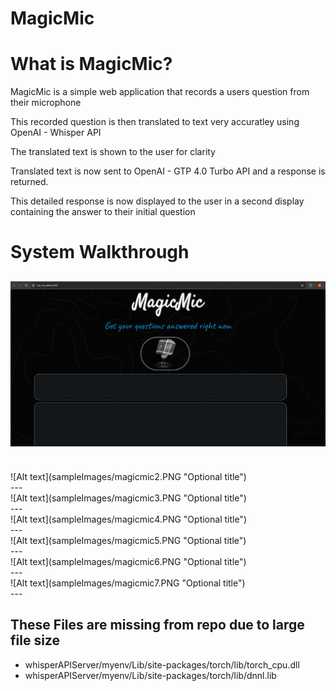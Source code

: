 # MagicMic




# What is MagicMic?
   MagicMic is a simple web application that records a users question from their microphone
   
   This recorded question is then translated to text very accuratley using OpenAI - Whisper API
   
   The translated text is shown to the user for clarity
   
   Translated text is now sent to OpenAI - GTP 4.0 Turbo API and a response is returned.
   
   This detailed response is now displayed to the user in a second display containing the answer to their initial question

   

# System Walkthrough

![Alt text](sampleImages/magicmic1.PNG "Optional title")
<br>
---
<br>
![Alt text](sampleImages/magicmic2.PNG "Optional title")
<br>
---
<br>
![Alt text](sampleImages/magicmic3.PNG "Optional title")
<br>
---
<br>
![Alt text](sampleImages/magicmic4.PNG "Optional title")
<br>
---
<br>
![Alt text](sampleImages/magicmic5.PNG "Optional title")
<br>
---
<br>
![Alt text](sampleImages/magicmic6.PNG "Optional title")
<br>
---
<br>
![Alt text](sampleImages/magicmic7.PNG "Optional title")
<br>
---
<br>

## These Files are missing from repo due to large file size
   - whisperAPIServer/myenv/Lib/site-packages/torch/lib/torch_cpu.dll
   - whisperAPIServer/myenv/Lib/site-packages/torch/lib/dnnl.lib

